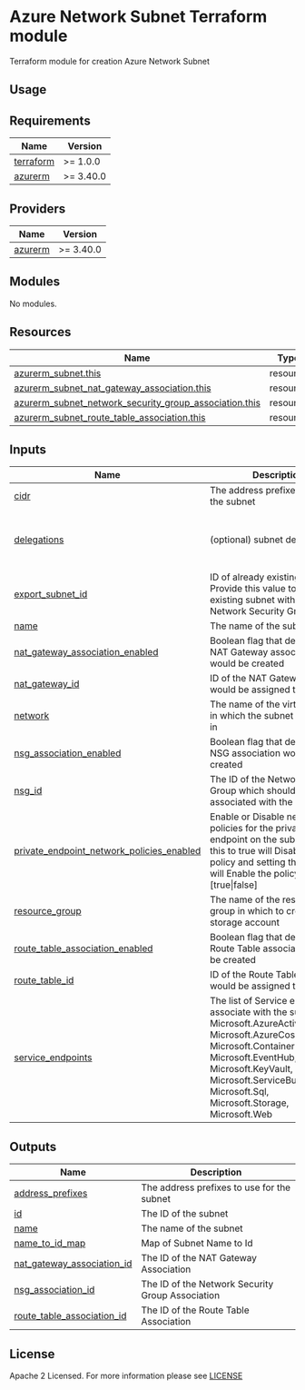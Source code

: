 # Azure Network Subnet Terraform module
Terraform module for creation Azure Network Subnet

## Usage

<!-- BEGIN_TF_DOCS -->
## Requirements

| Name | Version |
|------|---------|
| <a name="requirement_terraform"></a> [terraform](#requirement\_terraform) | >= 1.0.0 |
| <a name="requirement_azurerm"></a> [azurerm](#requirement\_azurerm) | >= 3.40.0 |

## Providers

| Name | Version |
|------|---------|
| <a name="provider_azurerm"></a> [azurerm](#provider\_azurerm) | >= 3.40.0 |

## Modules

No modules.

## Resources

| Name | Type |
|------|------|
| [azurerm_subnet.this](https://registry.terraform.io/providers/hashicorp/azurerm/latest/docs/resources/subnet) | resource |
| [azurerm_subnet_nat_gateway_association.this](https://registry.terraform.io/providers/hashicorp/azurerm/latest/docs/resources/subnet_nat_gateway_association) | resource |
| [azurerm_subnet_network_security_group_association.this](https://registry.terraform.io/providers/hashicorp/azurerm/latest/docs/resources/subnet_network_security_group_association) | resource |
| [azurerm_subnet_route_table_association.this](https://registry.terraform.io/providers/hashicorp/azurerm/latest/docs/resources/subnet_route_table_association) | resource |

## Inputs

| Name | Description | Type | Default | Required |
|------|-------------|------|---------|:--------:|
| <a name="input_cidr"></a> [cidr](#input\_cidr) | The address prefixes to use for the subnet | `string` | n/a | yes |
| <a name="input_delegations"></a> [delegations](#input\_delegations) | (optional) subnet delegation | <pre>list(object({<br>    name    = string<br>    actions = list(string)<br>  }))</pre> | `[]` | no |
| <a name="input_export_subnet_id"></a> [export\_subnet\_id](#input\_export\_subnet\_id) | ID of already existing subnet. Provide this value to associate existing subnet with given Network Security Group | `string` | `null` | no |
| <a name="input_name"></a> [name](#input\_name) | The name of the subnet | `string` | n/a | yes |
| <a name="input_nat_gateway_association_enabled"></a> [nat\_gateway\_association\_enabled](#input\_nat\_gateway\_association\_enabled) | Boolean flag that determines if NAT Gateway association would be created | `bool` | `false` | no |
| <a name="input_nat_gateway_id"></a> [nat\_gateway\_id](#input\_nat\_gateway\_id) | ID of the NAT Gateway which would be assigned to subnet | `string` | `null` | no |
| <a name="input_network"></a> [network](#input\_network) | The name of the virtual network in which the subnet is created in | `string` | n/a | yes |
| <a name="input_nsg_association_enabled"></a> [nsg\_association\_enabled](#input\_nsg\_association\_enabled) | Boolean flag that determines if NSG association would be created | `bool` | `false` | no |
| <a name="input_nsg_id"></a> [nsg\_id](#input\_nsg\_id) | The ID of the Network Security Group which should be associated with the Subnet | `string` | `null` | no |
| <a name="input_private_endpoint_network_policies_enabled"></a> [private\_endpoint\_network\_policies\_enabled](#input\_private\_endpoint\_network\_policies\_enabled) | Enable or Disable network policies for the private link endpoint on the subnet. Setting this to true will Disable the policy and setting this to false will Enable the policy: [true\|false] | `bool` | `true` | no |
| <a name="input_resource_group"></a> [resource\_group](#input\_resource\_group) | The name of the resource group in which to create the storage account | `string` | n/a | yes |
| <a name="input_route_table_association_enabled"></a> [route\_table\_association\_enabled](#input\_route\_table\_association\_enabled) | Boolean flag that determines if Route Table association would be created | `bool` | `false` | no |
| <a name="input_route_table_id"></a> [route\_table\_id](#input\_route\_table\_id) | ID of the Route Table which would be assigned to subnet | `string` | `null` | no |
| <a name="input_service_endpoints"></a> [service\_endpoints](#input\_service\_endpoints) | The list of Service endpoints to associate with the subnet: Microsoft.AzureActiveDirectory, Microsoft.AzureCosmosDB, Microsoft.ContainerRegistry, Microsoft.EventHub, Microsoft.KeyVault, Microsoft.ServiceBus, Microsoft.Sql, Microsoft.Storage, Microsoft.Web | `list(string)` | <pre>[<br>  "Microsoft.Storage",<br>  "Microsoft.KeyVault",<br>  "Microsoft.Sql",<br>  "Microsoft.Web"<br>]</pre> | no |

## Outputs

| Name | Description |
|------|-------------|
| <a name="output_address_prefixes"></a> [address\_prefixes](#output\_address\_prefixes) | The address prefixes to use for the subnet |
| <a name="output_id"></a> [id](#output\_id) | The ID of the subnet |
| <a name="output_name"></a> [name](#output\_name) | The name of the subnet |
| <a name="output_name_to_id_map"></a> [name\_to\_id\_map](#output\_name\_to\_id\_map) | Map of Subnet Name to Id |
| <a name="output_nat_gateway_association_id"></a> [nat\_gateway\_association\_id](#output\_nat\_gateway\_association\_id) | The ID of the NAT Gateway Association |
| <a name="output_nsg_association_id"></a> [nsg\_association\_id](#output\_nsg\_association\_id) | The ID of the Network Security Group Association |
| <a name="output_route_table_association_id"></a> [route\_table\_association\_id](#output\_route\_table\_association\_id) | The ID of the Route Table Association |
<!-- END_TF_DOCS -->

## License

Apache 2 Licensed. For more information please see [LICENSE](https://github.com/data-platform-hq/terraform-azurerm-subnet/tree/main/LICENSE)
